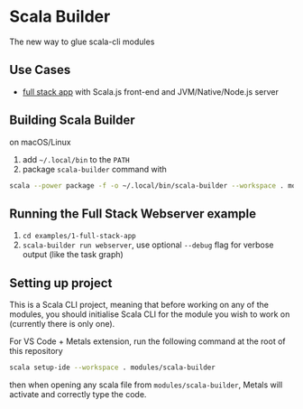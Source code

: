 Scala Builder
==============

The new way to glue scala-cli modules

## Use Cases
- [full stack app](examples/1-full-stack-app/builder.toml) with Scala.js front-end and JVM/Native/Node.js server

## Building Scala Builder

on macOS/Linux

1. add `~/.local/bin` to the `PATH`
2. package `scala-builder` command with
```bash
scala --power package -f -o ~/.local/bin/scala-builder --workspace . modules/scala-builder
```

## Running the Full Stack Webserver example
1. `cd examples/1-full-stack-app`
2. `scala-builder run webserver`, use optional `--debug` flag for verbose output (like the task graph)

## Setting up project

This is a Scala CLI project, meaning that before working on any of the modules, you should initialise
Scala CLI for the module you wish to work on (currently there is only one).

For VS Code + Metals extension, run the following command at the root of this repository

```bash
scala setup-ide --workspace . modules/scala-builder
```

then when opening any scala file from `modules/scala-builder`, Metals will activate and correctly type the code.

